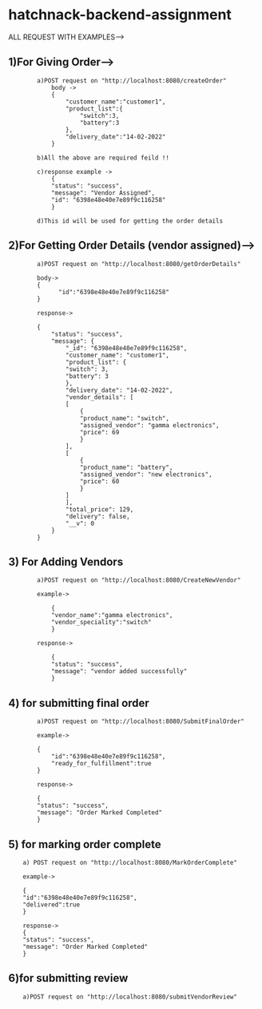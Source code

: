 # hatchnack-backend-assignment

ALL REQUEST WITH EXAMPLES-->

## 1)For Giving Order-->

            a)POST request on "http://localhost:8080/createOrder"
                body ->
                {
                    "customer_name":"customer1",
                    "product_list":{
                        "switch":3,
                        "battery":3
                    },
                    "delivery_date":"14-02-2022"
                }

            b)All the above are required feild !!

            c)response example ->
                {
                "status": "success",
                "message": "Vendor Assigned",
                "id": "6398e48e40e7e89f9c116258"
                }

            d)This id will be used for getting the order details

## 2)For Getting Order Details (vendor assigned)-->

            a)POST request on "http://localhost:8080/getOrderDetails"

            body->
            {
                  "id":"6398e48e40e7e89f9c116258"
            }

            response->

            {
                "status": "success",
                "message": {
                    "_id": "6398e48e40e7e89f9c116258",
                    "customer_name": "customer1",
                    "product_list": {
                    "switch": 3,
                    "battery": 3
                    },
                    "delivery_date": "14-02-2022",
                    "vendor_details": [
                    [
                        {
                        "product_name": "switch",
                        "assigned_vendor": "gamma electronics",
                        "price": 69
                        }
                    ],
                    [
                        {
                        "product_name": "battery",
                        "assigned_vendor": "new electronics",
                        "price": 60
                        }
                    ]
                    ],
                    "total_price": 129,
                    "delivery": false,
                    "__v": 0
                }
            }

## 3) For Adding Vendors

            a)POST request on "http://localhost:8080/CreateNewVendor"

            example->

                {
                "vendor_name":"gamma electronics",
                "vendor_speciality":"switch"
                }

            response->

                {
                "status": "success",
                "message": "vendor added successfully"
                }

## 4) for submitting final order

            a)POST request on "http://localhost:8080/SubmitFinalOrder"

            example->

            {
                "id":"6398e48e40e7e89f9c116258",
                "ready_for_fulfillment":true
            }

            response->

            {
            "status": "success",
            "message": "Order Marked Completed"
            }

## 5) for marking order complete

        a) POST request on "http://localhost:8080/MarkOrderComplete"

        example->

        {
        "id":"6398e48e40e7e89f9c116258",
        "delivered":true
        }

        response->
        {
        "status": "success",
        "message": "Order Marked Completed"
        }

## 6)for submitting review

        a)POST request on "http://localhost:8080/submitVendorReview"